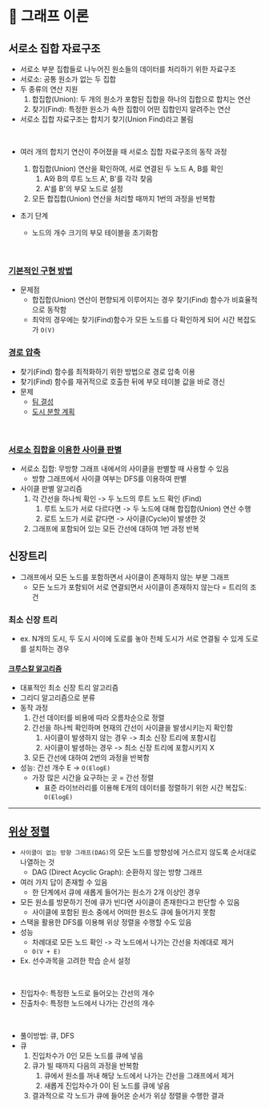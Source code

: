 # 📑 그래프 이론

## 서로소 집합 자료구조

- 서로소 부분 집합들로 나누어진 원소들의 데이터를 처리하기 위한 자료구조
- 서로소: 공통 원소가 없는 두 집합
- 두 종류의 연산 지원
  1. 합집합(Union): 두 개의 원소가 포함된 집합을 하나의 집합으로 합치는 연산
  2. 찾기(Find): 특정한 원소가 속한 집합이 어떤 집합인지 알려주는 연산
- 서로소 집합 자료구조는 합치기 찾기(Union Find)라고 불림

<br />

- 여러 개의 합치기 연산이 주어졌을 때 서로소 집합 자료구조의 동작 과정

  1. 합집합(Union) 연산을 확인하여, 서로 연결된 두 노드 A, B를 확인
     1. A와 B의 루트 노드 A', B'를 각각 찾음
     2. A'를 B'의 부모 노드로 설정
  2. 모든 합집합(Union) 연산을 처리할 때까지 1번의 과정을 반복함

- 초기 단계
  - 노드의 개수 크기의 부모 테이블을 초기화함

<br />

### [기본적인 구현 방법](/python/이코테/graph/1.py)

- 문제점
  - 합집합(Union) 연산이 편향되게 이루어지는 경우 찾기(Find) 함수가 비효율적으로 동작함
  - 최악의 경우에는 찾기(Find)함수가 모든 노드를 다 확인하게 되어 시간 복잡도가 `O(V)`

### [경로 압축](/python/이코테/graph/2.py)

- 찾기(Find) 함수를 최적화하기 위한 방법으로 경로 압축 이용
- 찾기(Find) 함수를 재귀적으로 호출한 뒤에 부모 테이블 값을 바로 갱신
- 문제
  - [팀 결성](/python/이코테/graph/6.py)
  - [도시 분할 계획](/python/이코테/graph/7.py)

<br />

### [서로소 집합을 이용한 사이클 판별](/python/이코테/graph/3.py)

- 서로소 집합: 무방향 그래프 내에서의 사이클을 판별할 때 사용할 수 있음
  - 방향 그래프에서 사이클 여부는 DFS를 이용하여 판별
- 사이클 판별 알고리즘
  1. 각 간선을 하나씩 확인 -> 두 노드의 루트 노드 확인 (Find)
     1. 루트 노드가 서로 다르다면 -> 두 노드에 대해 합집합(Union) 연산 수행
     2. 로트 노드가 서로 같다면 -> 사이클(Cycle)이 발생한 것
  2. 그래프에 포함되어 있는 모든 간선에 대하여 1번 과정 반복

## 신장트리

- 그래프에서 모든 노드를 포함하면서 사이클이 존재하지 않는 부분 그래프
  - 모든 노드가 포함되어 서로 연결되면서 사이클이 존재하지 않는다 = 트리의 조건

### 최소 신장 트리

- ex. N개의 도시, 두 도시 사이에 도로를 놓아 전체 도시가 서로 연결될 수 있게 도로를 설치하는 경우

#### [크루스칼 알고리즘](/python/이코테/graph/4.py)

- 대표적인 최소 신장 트리 알고리즘
- 그리디 알고리즘으로 분류
- 동작 과정
  1. 간선 데이터를 비용에 따라 오름차순으로 정렬
  2. 간선을 하나씩 확인하며 현재의 간선이 사이클을 발생시키는지 확인함
     1. 사이클이 발생하지 않는 경우 -> 최소 신장 트리에 포함시킴
     2. 사이클이 발생하는 경우 -> 최소 신장 트리에 포함시키지 X
  3. 모든 간선에 대하여 2번의 과정을 반복함
- 성능: 간선 개수 E -> `O(ElogE)`
  - 가장 많은 시간을 요구하는 곳 = 간선 정렬
    - 표준 라이브러리를 이용해 E개의 데이터를 정렬하기 위한 시간 복잡도: `O(ElogE)`

---

## [위상 정렬](/python/이코테/graph/5.py)

- `사이클이 없는 방향 그래프(DAG)`의 모든 노드를 방향성에 거스르지 않도록 순서대로 나열하는 것
  - DAG (Direct Acyclic Graph): 순환하지 않는 방향 그래프
- 여러 가지 답이 존재할 수 있음
  - 한 단계에서 큐에 새롭게 들어가는 원소가 2개 이상인 경우
- 모든 원소를 방문하기 전에 큐가 빈다면 사이클이 존재한다고 판단할 수 있음
  - 사이클에 포함된 원소 중에서 어떠한 원소도 큐에 들어가지 못함
- 스택을 활용한 DFS를 이용해 위상 정렬을 수행할 수도 있음
- 성능
  - 차례대로 모든 노드 확인 -> 각 노드에서 나가는 간선을 차례대로 제거
  - `O(V + E)`
- Ex. 선수과목을 고려한 학습 순서 설정

<br />

- 진입차수: 특정한 노드로 들어오는 간선의 개수
- 진출차수: 특정한 노드에서 나가는 간선의 개수

<br />

- 풀이방법: 큐, DFS
- 큐
  1. 진입차수가 0인 모든 노드를 큐에 넣음
  2. 큐가 빌 때까지 다음의 과정을 반복함
     1. 큐에서 원소를 꺼내 해당 노드에서 나가는 간선을 그래프에서 제거
     2. 새롭게 진입차수가 0이 된 노드를 큐에 넣음
  3. 결과적으로 각 노드가 큐에 들어온 순서가 위상 정렬을 수행한 결과
